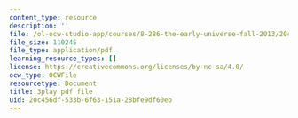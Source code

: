 ```yaml
---
content_type: resource
description: ''
file: /ol-ocw-studio-app/courses/8-286-the-early-universe-fall-2013/20c456df533b6f63151a28bfe9df60eb_6b83DypBeYg.pdf
file_size: 110245
file_type: application/pdf
learning_resource_types: []
license: https://creativecommons.org/licenses/by-nc-sa/4.0/
ocw_type: OCWFile
resourcetype: Document
title: 3play pdf file
uid: 20c456df-533b-6f63-151a-28bfe9df60eb
---
```

